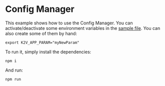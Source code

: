 # Config Manager

This example shows how to use the Config Manager. You can activate/deactivate some environment
variables in the [sample file](sample.js). You can also create some of them by hand:
```shell
export K2V_APP_PARAM="myNewParam"
```

To run it, simply install the dependencies:
```shell
npm i
```

And run:

```shell
npm run
```